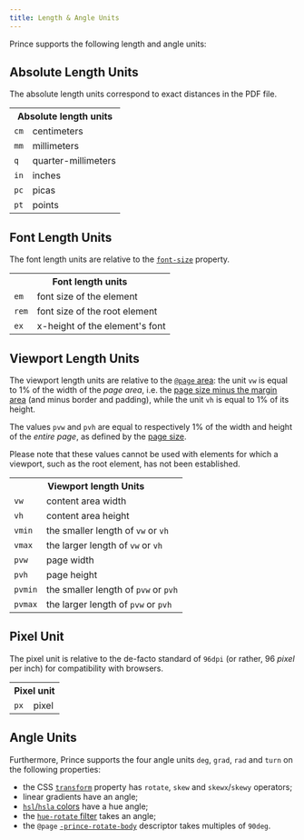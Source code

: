 ```yaml
---
title: Length & Angle Units
---
```


Prince supports the following length and angle units:

## Absolute Length Units

The absolute length units correspond to exact distances in the PDF file.

<table className="grid">
<tbody><tr>
<th colSpan="2">Absolute length units</th>
</tr>
<tr>
<td className="example"><code>cm</code></td>
<td>centimeters</td>
</tr>
<tr>
<td className="example"><code>mm</code></td>
<td>millimeters</td>
</tr>
<tr>
<td className="example"><code>q</code></td>
<td>quarter-millimeters</td>
</tr>
<tr>
<td className="example"><code>in</code></td>
<td>inches</td>
</tr>
<tr>
<td className="example"><code>pc</code></td>
<td>picas</td>
</tr>
<tr>
<td className="example"><code>pt</code></td>
<td>points</td>
</tr>
</tbody></table>

## Font Length Units

The font length units are relative to the [`font-size`](css-props.md#prop-font-size) property.

<table className="grid">
<tbody><tr>
<th colSpan="2">Font length units</th>
</tr>
<tr>
<td className="example"><code>em</code></td>
<td>font size of the element</td>
</tr>
<tr>
<td className="example"><code>rem</code></td>
<td>font size of the root element</td>
</tr>
<tr>
<td className="example"><code>ex</code></td>
<td>x-height of the element's font</td>
</tr>
</tbody></table>

## Viewport Length Units

The viewport length units are relative to the [`@page` area](css-at-rules.md#at-page): the unit `vw` is equal to 1% of the width of the *page area*, i.e. the [page size minus the margin area](paged.md#page-regions) (and minus border and padding), while the unit `vh` is equal to 1% of its height.

The values `pvw` and `pvh` are equal to respectively 1% of the width and height of the *entire page*, as defined by the [page size](paged.md#page-size).

Please note that these values cannot be used with elements for which a viewport, such as the root element, has not been established.

<table className="grid">
<tbody><tr>
<th colSpan="2">Viewport length Units</th>
</tr>
<tr>
<td className="example"><code>vw</code></td>
<td>content area width</td>
</tr>
<tr>
<td className="example"><code>vh</code></td>
<td>content area height</td>
</tr>
<tr>
<td className="example"><code>vmin</code></td>
<td>the smaller length of <code>vw</code> or <code>vh</code></td>
</tr>
<tr>
<td className="example"><code>vmax</code></td>
<td>the larger length of <code>vw</code> or <code>vh</code></td>
</tr>
<tr>
<td className="example"><code>pvw</code></td>
<td>page width</td>
</tr>
<tr>
<td className="example"><code>pvh</code></td>
<td>page height</td>
</tr>
<tr>
<td className="example"><code>pvmin</code></td>
<td>the smaller length of <code>pvw</code> or <code>pvh</code></td>
</tr>
<tr>
<td className="example"><code>pvmax</code></td>
<td>the larger length of <code>pvw</code> or <code>pvh</code></td>
</tr>
</tbody></table>

## Pixel Unit

The pixel unit is relative to the de-facto standard of `96dpi` (or rather, 96 *pixel* per inch) for compatibility with browsers.

<table className="grid">
<tbody><tr>
<th colSpan="2">Pixel unit</th>
</tr>
<tr>
<td className="example"><code>px</code></td>
<td>pixel</td>
</tr>
</tbody></table>



## Angle Units

Furthermore, Prince supports the four angle units `deg`, `grad`, `rad` and `turn` on the following properties:

* the CSS [`transform`](css-props.md#prop-transform) property has `rotate`, `skew` and `skewx`/`skewy` operators;
* linear gradients have an angle;
* [`hsl`/`hsla` colors](graphics.md#hsla) have a hue angle;
* the [`hue-rotate` filter](css-props.md#prop-filter) takes an angle;
* the `@page` [`-prince-rotate-body`](css-props.md#prop-prince-rotate-body) descriptor takes multiples of `90deg`.

